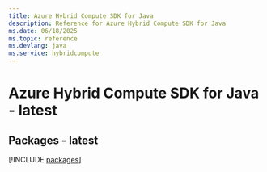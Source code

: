 ```yaml
---
title: Azure Hybrid Compute SDK for Java
description: Reference for Azure Hybrid Compute SDK for Java
ms.date: 06/18/2025
ms.topic: reference
ms.devlang: java
ms.service: hybridcompute
---
```

# Azure Hybrid Compute SDK for Java - latest
## Packages - latest
[!INCLUDE [packages](hybrid-compute-index.md)]